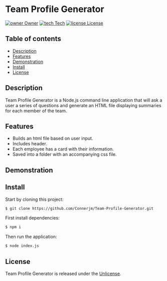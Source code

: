 # Team Profile Generator

[![owner Owner](https://img.shields.io/badge/Owner-Connerjm-green)](https://github.com/connerjm)
[![tech Tech](https://img.shields.io/badge/Tech-NodeJS-blue)](https://github.com/topics/node-js)
[![license License](https://img.shields.io/badge/License-Unlicense-orange)](https://www.opensource.org/licenses/unlicense)

## Table of contents

- [Description](#description)
- [Features](#features)
- [Demonstration](#demonstration)
- [Install](#install)
- [License](#license)

## Description

Team Profile Generator is a Node.js command line application that will ask a user a series of questions and generate an HTML file displaying summaries for each member of the team.

## Features

- Builds an html file based on user input.
- Includes header.
- Each employee has a card with their information.
- Saved into a folder with an accompanying css file.

## Demonstration

## Install

Start by cloning this project:

```bash
$ git clone https://github.com/Connerjm/Team-Profile-Generator.git
```

First install dependencies:

```bash
$ npm i
```

Then run the application:

```bash
$ node index.js
```

## License

Team Profile Generator is released under the [Unlicense](https://www.opensource.org/licenses/unlicense).
